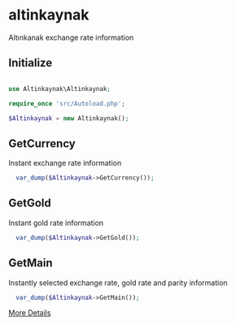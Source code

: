 # altinkaynak
Altınkanak exchange rate information

## Initialize

```php

use Altinkaynak\Altinkaynak;

require_once 'src/Autoload.php';

$Altinkaynak = new Altinkaynak();
```

## GetCurrency
Instant exchange rate information

```php
  var_dump($Altinkaynak->GetCurrency());
```

## GetGold
Instant gold rate information

```php
  var_dump($Altinkaynak->GetGold());
```

## GetMain
Instantly selected exchange rate, gold rate and parity information

```php
  var_dump($Altinkaynak->GetMain());
```
[More Details](https://halityesil.com/php/php-ile-altinkaynak-doviz-kuru-cekmek/)
